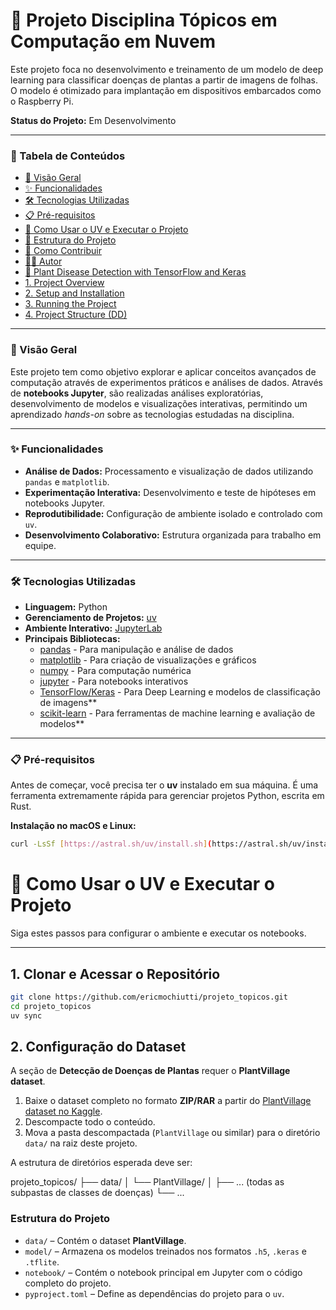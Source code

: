 # 🎯 Projeto Disciplina Tópicos em Computação em Nuvem


Este projeto foca no desenvolvimento e treinamento de um modelo de deep learning para classificar doenças de plantas a partir de imagens de folhas. O modelo é otimizado para implantação em dispositivos embarcados como o Raspberry Pi.

**Status do Projeto:** Em Desenvolvimento

---

### 📌 Tabela de Conteúdos

- [🚀 Visão Geral](#🚀-visão-geral)
- [✨ Funcionalidades](#✨-funcionalidades)
- [🛠️ Tecnologias Utilizadas](#🛠️-tecnologias-utilizadas)
- [📋 Pré-requisitos](#📋-pré-requisitos)
- [🚀 Como Usar o UV e Executar o Projeto](#🚀-como-usar-o-uv-e-executar-o-projeto)
- [📁 Estrutura do Projeto](#📁-estrutura-do-projeto)
- [🤝 Como Contribuir](#🤝-como-contribuir)
- [👨‍💻 Autor](#👨‍💻-autor)
- [🌿 Plant Disease Detection with TensorFlow and Keras](#🌿-plant-disease-detection-with-tensorflow-and-keras)
- [1. Project Overview](#1-project-overview)
- [2. Setup and Installation](#2-setup-and-installation)
- [3. Running the Project](#3-running-the-project)
- [4. Project Structure (DD)](#4-project-structure-dd)

---

### 🚀 Visão Geral

Este projeto tem como objetivo explorar e aplicar conceitos avançados de computação através de experimentos práticos e análises de dados. Através de **notebooks Jupyter**, são realizadas análises exploratórias, desenvolvimento de modelos e visualizações interativas, permitindo um aprendizado *hands-on* sobre as tecnologias estudadas na disciplina.

---

### ✨ Funcionalidades

- **Análise de Dados:** Processamento e visualização de dados utilizando `pandas` e `matplotlib`.
- **Experimentação Interativa:** Desenvolvimento e teste de hipóteses em notebooks Jupyter.
- **Reprodutibilidade:** Configuração de ambiente isolado e controlado com `uv`.
- **Desenvolvimento Colaborativo:** Estrutura organizada para trabalho em equipe.

---

### 🛠️ Tecnologias Utilizadas

- **Linguagem:** Python
- **Gerenciamento de Projetos:** [uv](https://astral.sh/uv)
- **Ambiente Interativo:** [JupyterLab](https://jupyterlab.readthedocs.io/en/stable/)
- **Principais Bibliotecas:**
    - [pandas](https://pandas.pydata.org/) - Para manipulação e análise de dados
    - [matplotlib](https://matplotlib.org/) - Para criação de visualizações e gráficos
    - [numpy](https://numpy.org/) - Para computação numérica
    - [jupyter](https://jupyter.org/) - Para notebooks interativos
    - [TensorFlow/Keras](https://www.tensorflow.org/) - Para Deep Learning e modelos de classificação de imagens**
    - [scikit-learn](https://scikit-learn.org/stable/) - Para ferramentas de machine learning e avaliação de modelos**

---

### 📋 Pré-requisitos

Antes de começar, você precisa ter o **uv** instalado em sua máquina. É uma ferramenta extremamente rápida para gerenciar projetos Python, escrita em Rust.

**Instalação no macOS e Linux:**
```bash
curl -LsSf [https://astral.sh/uv/install.sh](https://astral.sh/uv/install.sh) | sh
```

# 🚀 Como Usar o UV e Executar o Projeto

Siga estes passos para configurar o ambiente e executar os notebooks.

---

## 1. Clonar e Acessar o Repositório

```bash
git clone https://github.com/ericmochiutti/projeto_topicos.git
cd projeto_topicos
uv sync
```

## 2. Configuração do Dataset

A seção de **Detecção de Doenças de Plantas** requer o **PlantVillage dataset**.

1. Baixe o dataset completo no formato **ZIP/RAR** a partir do [PlantVillage dataset no Kaggle](https://www.kaggle.com/).
2. Descompacte todo o conteúdo.
3. Mova a pasta descompactada (`PlantVillage` ou similar) para o diretório `data/` na raiz deste projeto.

A estrutura de diretórios esperada deve ser:

projeto_topicos/
├── data/
│ └── PlantVillage/
│ ├── ... (todas as subpastas de classes de doenças)
└── ...

### Estrutura do Projeto

- `data/` – Contém o dataset **PlantVillage**.  
- `model/` – Armazena os modelos treinados nos formatos `.h5`, `.keras` e `.tflite`.  
- `notebook/` – Contém o notebook principal em Jupyter com o código completo do projeto.  
- `pyproject.toml` – Define as dependências do projeto para o `uv`.